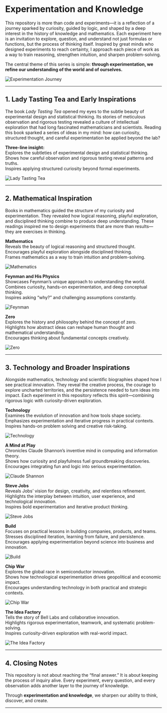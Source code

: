 # Experimentation and Knowledge  

This repository is more than code and experiments—it is a reflection of a journey sparked by curiosity, guided by logic, and shaped by a deep interest in the history of knowledge and mathematics. Each experiment here is an invitation to explore, question, and understand not just formulas or functions, but the process of thinking itself. Inspired by great minds who designed experiments to reach certainty, I approach each piece of work as a way to train reasoning, strengthen intuition, and sharpen problem-solving.  

The central theme of this series is simple: **through experimentation, we refine our understanding of the world and of ourselves.**  

![Experimentation Journey](Figure_1.png)  

---

## 1. Lady Tasting Tea and Early Inspirations  

The book *Lady Tasting Tea* opened my eyes to the subtle beauty of experimental design and statistical thinking. Its stories of meticulous observation and rigorous testing revealed a culture of intellectual exploration that had long fascinated mathematicians and scientists. Reading this book sparked a series of ideas in my mind: how can curiosity, structured thought, and careful experimentation be applied beyond the lab?  

**Three-line insight:**  
Explores the subtleties of experimental design and statistical thinking.  
Shows how careful observation and rigorous testing reveal patterns and truths.  
Inspires applying structured curiosity beyond formal experiments.  

![Lady Tasting Tea](Figure_2.png)  

---

## 2. Mathematical Inspiration  

Books in mathematics guided the structure of my curiosity and experimentation. They revealed how logical reasoning, playful exploration, and disciplined thinking combine to produce deep understanding. These readings inspired me to design experiments that are more than results—they are exercises in thinking.  

**Mathematics**  
Reveals the beauty of logical reasoning and structured thought.  
Encourages playful exploration alongside disciplined thinking.  
Frames mathematics as a way to train intuition and problem-solving.  

![Mathematics](Figure_3.png)  

**Feynman and His Physics**  
Showcases Feynman’s unique approach to understanding the world.  
Combines curiosity, hands-on experimentation, and deep conceptual thinking.  
Inspires asking “why?” and challenging assumptions constantly.  

![Feynman](Figure_4.png)  

**Zero**  
Explores the history and philosophy behind the concept of zero.  
Highlights how abstract ideas can reshape human thought and mathematical understanding.  
Encourages thinking about fundamental concepts creatively.  

![Zero](Figure_5.png)  

---

## 3. Technology and Broader Inspirations  

Alongside mathematics, technology and scientific biographies shaped how I see practical innovation. They reveal the creative process, the courage to explore uncharted territories, and the persistence needed to turn ideas into impact. Each experiment in this repository reflects this spirit—combining rigorous logic with curiosity-driven exploration.  

**Technology**  
Examines the evolution of innovation and how tools shape society.  
Emphasizes experimentation and iterative progress in practical contexts.  
Inspires hands-on problem solving and creative risk-taking.  

![Technology](Figure_6.png)  

**A Mind at Play**  
Chronicles Claude Shannon’s inventive mind in computing and information theory.  
Shows how curiosity and playfulness fuel groundbreaking discoveries.  
Encourages integrating fun and logic into serious experimentation.  

![Claude Shannon](Figure_7.png)  

**Steve Jobs**  
Reveals Jobs’ vision for design, creativity, and relentless refinement.  
Highlights the interplay between intuition, user experience, and technological innovation.  
Inspires bold experimentation and iterative product thinking.  

![Steve Jobs](Figure_8.png)  

**Build**  
Focuses on practical lessons in building companies, products, and teams.  
Stresses disciplined iteration, learning from failure, and persistence.  
Encourages applying experimentation beyond science into business and innovation.  

![Build](Figure_9.png)  

**Chip War**  
Explores the global race in semiconductor innovation.  
Shows how technological experimentation drives geopolitical and economic impact.  
Encourages understanding technology in both practical and strategic contexts.  

![Chip War](Figure_10.png)  

**The Idea Factory**  
Tells the story of Bell Labs and collaborative innovation.  
Highlights rigorous experimentation, teamwork, and systematic problem-solving.  
Inspires curiosity-driven exploration with real-world impact.  

![The Idea Factory](Figure_11.png)  

---

## 4. Closing Notes  

This repository is not about reaching the “final answer.” It is about keeping the process of inquiry alive. Every experiment, every question, and every observation adds another layer to the journey of knowledge.  

Through **experimentation and knowledge**, we sharpen our ability to think, discover, and create.  

---
